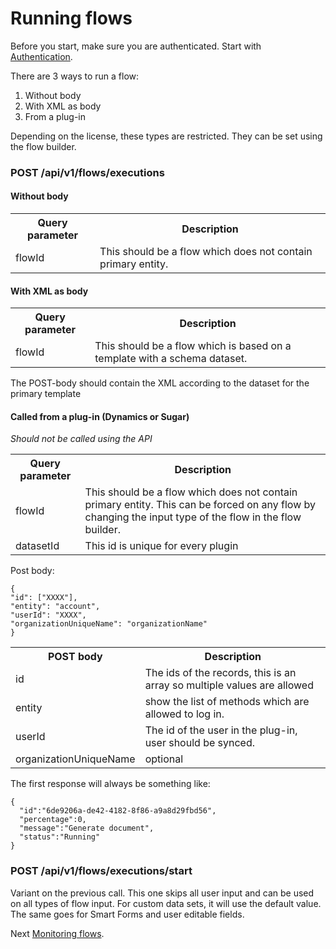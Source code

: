 # Running flows

Before you start, make sure you are authenticated. Start with [Authentication](/1.%20Authentication/Authentication.md).

There are 3 ways to run a flow:
1. Without body
2. With XML as body
3. From a plug-in

Depending on the license, these types are restricted. They can be set using the flow builder.

### POST /api/v1/flows/executions

#### Without body
<table>
<tr><th>Query parameter</th><th>Description</th></tr>
<tr><td>flowId</td><td>This should be a flow which does not contain primary entity.</td></tr>
</table>


#### With XML as body
<table>
<tr><th>Query parameter</th><th>Description</th></tr>
<tr><td>flowId</td><td>This should be a flow which is based on a template with a schema dataset.</td></tr>
</table>

The POST-body should contain the XML according to the dataset for the primary template


#### Called from a plug-in (Dynamics or Sugar)
<i>Should not be called using the API</i>

<table>
<tr><th>Query parameter</th><th>Description</th></tr>
<tr><td>flowId</td><td>This should be a flow which does not contain primary entity. This can be forced on any flow by changing the input type of the flow in the flow builder.</td></tr>
<tr><td>datasetId</td><td>This id is unique for every plugin</td></tr>
</table>

Post body:

```
{
"id": ["XXXX"],
"entity": "account",
"userId": "XXXX",
"organizationUniqueName": "organizationName"
}
```

<table>
<tr><th>POST body</th><th>Description</th></tr>
<tr><td>id</td><td>The ids of the records, this is an array so multiple values are allowed</td></tr>
<tr><td>entity</td><td> show the list of methods which are allowed to log in.</td></tr>
<tr><td>userId</td><td>The id of the user in the plug-in, user should be synced.</td></tr>
<tr><td>organizationUniqueName</td><td>optional</td></tr>
</table>

The first response will always be something like:
```
{
  "id":"6de9206a-de42-4182-8f86-a9a8d29fbd56",
  "percentage":0,
  "message":"Generate document",
  "status":"Running"
}
```


### POST /api/v1/flows/executions/start
Variant on the previous call. This one skips all user input and can be used on all types of flow input.
For custom data sets, it will use the default value. The same goes for Smart Forms and user editable fields.

Next [Monitoring flows](b.%20Monitoring%20%26%20resuming%20flow%20executions.md).
